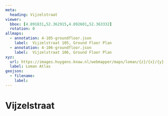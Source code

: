 ```yaml
---
meta:
  heading: Vijzelstraat
viewer:
  bbox: [4.891831,52.362915,4.892601,52.363332]
  rotation: 0
allmaps:
  - annotation: 4-105-groundfloor.json
    label:  Vijzelstraat 105, Ground Floor Plan
  - annotation: 4-106-groundfloor.json
    label:  Vijzelstraat 106, Ground Floor Plan
xyz: 
  url: https://images.huygens.knaw.nl/webmapper/maps/loman/{z}/{x}/{y}.jpeg
  label: Loman Atlas
geojson: 
  - filename: 
    label: 
---
```

# Vijzelstraat

